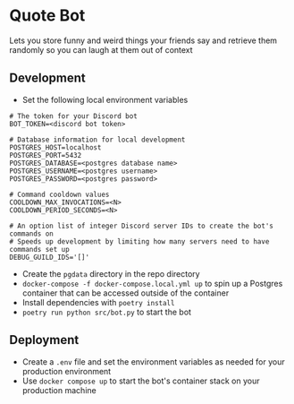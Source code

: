 # Quote Bot
Lets you store funny and weird things your friends say and retrieve them randomly
so you can laugh at them out of context

## Development
- Set the following local environment variables
```
# The token for your Discord bot
BOT_TOKEN=<discord bot token>

# Database information for local development
POSTGRES_HOST=localhost
POSTGRES_PORT=5432
POSTGRES_DATABASE=<postgres database name>
POSTGRES_USERNAME=<postgres username>
POSTGRES_PASSWORD=<postgres password>

# Command cooldown values
COOLDOWN_MAX_INVOCATIONS=<N>
COOLDOWN_PERIOD_SECONDS=<N>

# An option list of integer Discord server IDs to create the bot's commands on
# Speeds up development by limiting how many servers need to have commands set up
DEBUG_GUILD_IDS='[]'
```
- Create the `pgdata` directory in the repo directory
- `docker-compose -f docker-compose.local.yml up` to spin up a Postgres container that can be accessed outside of the container
- Install dependencies with `poetry install`
- `poetry run python src/bot.py` to start the bot

## Deployment
- Create a `.env` file and set the environment variables as needed for your production environment
- Use `docker compose up` to start the bot's container stack on your production machine
